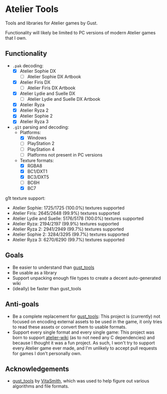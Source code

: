 # Atelier Tools

Tools and libraries for Atelier games by Gust.

Functionality will likely be limited to PC versions of modern Atelier games that I own.

## Functionality

- `.pak` decoding:
  - [x] Atelier Sophie DX
    - [ ] Atelier Sophie DX Artbook
  - [x] Atelier Firis DX
    - [ ] Atelier Firis DX Artbook
  - [x] Atelier Lydie and Suelle DX
    - [ ] Atelier Lydie and Suelle DX Artbook
  - [x] Atelier Ryza
  - [x] Atelier Ryza 2
  - [x] Atelier Sophie 2
  - [x] Atelier Ryza 3
- `.g1t` parsing and decoding:
  - Platforms:
    - [x] Windows
    - [ ] PlayStation 2
    - [ ] PlayStation 4
    - [ ] Platforms not present in PC versions
  - Texture formats:
    - [x] RGBA8
    - [x] BC1/DXT1
    - [x] BC3/DXT5
    - [ ] BC6H
    - [x] BC7

g1t texture support:

- Atelier Sophie: 1725/1725 (100.0%) textures supported
- Atelier Firis: 2645/2648 (99.9%) textures supported
- Atelier Lydie and Suelle: 5176/5178 (100.0%) textures supported
- Atelier Ryza: 2194/2197 (99.9%) textures supported
- Atelier Ryza 2: 2941/2949 (99.7%) textures supported
- Atelier Sophie 2: 3284/3295 (99.7%) textures supported
- Atelier Ryza 3: 6270/6290 (99.7%) textures supported

<!-- Update note: make sure to use the -d flag -->

## Goals

- Be easier to understand than [gust_tools](https://github.com/VitaSmith/gust_tools)
- Be usable as a library
- Support unpacking enough file types to create a decent auto-generated wiki
- (ideally) be faster than gust_tools

## Anti-goals

- Be a complete replacement for [gust_tools](https://github.com/VitaSmith/gust_tools): This project
  is (currently) not focused on encoding external assets to be used in the game, it only tries to
  read these assets or convert them to usable formats.
- Support every single format and every single game: This project was born to support
  [atelier-wiki](https://github.com/holly-hacker/atelier-wiki) (as to not need any C dependencies)
  and because I thought it was a fun project. As such, I won't try to support every Atelier game
  ever made, and I'm unlikely to accept pull requests for games I don't personally own.

## Acknowledgements

- [gust_tools](https://github.com/VitaSmith/gust_tools) by [VitaSmith](https://github.com/VitaSmith), which was used to help figure out various algorithms and file formats.
